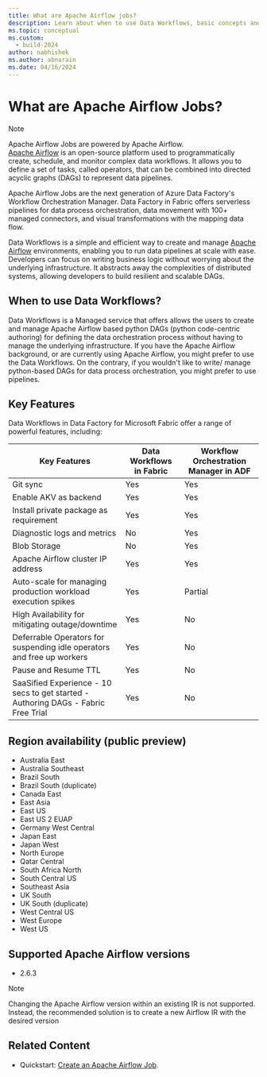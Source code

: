 ```yaml
---
title: What are Apache Airflow jobs?
description: Learn about when to use Data Workflows, basic concepts and supported regions.
ms.topic: conceptual
ms.custom:
  - build-2024
author: nabhishek
ms.author: abnarain
ms.date: 04/16/2024
---
```


# What are Apache Airflow Jobs?

> [!NOTE]
> Apache Airflow Jobs are powered by Apache Airflow. </br> [Apache Airflow](https://airflow.apache.org/) is an open-source platform used to programmatically create, schedule, and monitor complex data workflows. It allows you to define a set of tasks, called operators, that can be combined into directed acyclic graphs (DAGs) to represent data pipelines.

Apache Airflow Jobs are the next generation of Azure Data Factory's Workflow Orchestration Manager. Data Factory in Fabric offers serverless pipelines for data process orchestration, data movement with 100+ managed connectors, and visual transformations with the mapping data flow.

Data Workflows is a simple and efficient way to create and manage [Apache Airflow](https://airflow.apache.org) environments, enabling you to run data pipelines at scale with ease. Developers can focus on writing business logic without worrying about the underlying infrastructure. It abstracts away the complexities of distributed systems, allowing developers to build resilient and scalable DAGs.

## When to use Data Workflows?

Data Workflows is a Managed service that offers allows the users to create and manage Apache Airflow based python DAGs (python code-centric authoring) for defining the data orchestration process without having to manage the underlying infrastructure. If you have the Apache Airflow background, or are currently using Apache Airflow, you might prefer to use the Data Workflows. On the contrary, if you wouldn't like to write/ manage python-based DAGs for data process orchestration, you might prefer to use pipelines.

## Key Features

Data Workflows in Data Factory for Microsoft Fabric offer a range of powerful features, including:

| Key Features                                                                       | Data Workflows in Fabric | Workflow Orchestration Manager in ADF |
| ---------------------------------------------------------------------------------- | ------------------------ | ------------------------------------- |
| Git sync                                                                           | Yes                      | Yes                                   |
| Enable AKV as backend                                                              | Yes                      | Yes                                   |
| Install private package as requirement                                             | Yes                      | Yes                                   |
| Diagnostic logs and metrics                                                        | No                       | Yes                                   |
| Blob Storage                                                                       | No                       | Yes                                   |
| Apache Airflow cluster IP address                                                  | Yes                      | Yes                                   |
| Auto-scale for managing production workload execution spikes                       | Yes                      | Partial                               |
| High Availability for mitigating outage/downtime                                   | Yes                      | No                                    |
| Deferrable Operators for suspending idle operators and free up workers             | Yes                      | No                                    |
| Pause and Resume TTL                                                               | Yes                      | No                                    |
| SaaSified Experience - 10 secs to get started - Authoring DAGs - Fabric Free Trial | Yes                      | No                                    |

## Region availability (public preview)

- Australia East
- Australia Southeast
- Brazil South
- Brazil South (duplicate)
- Canada East
- East Asia
- East US
- East US 2 EUAP
- Germany West Central
- Japan East
- Japan West
- North Europe
- Qatar Central
- South Africa North
- South Central US
- Southeast Asia
- UK South
- UK South (duplicate)
- West Central US
- West Europe
- West US

## Supported Apache Airflow versions

- 2.6.3

> [!NOTE]
> Changing the Apache Airflow version within an existing IR is not supported. Instead, the recommended solution is to create a new Airflow IR with the desired version

## Related Content

- Quickstart: [Create an Apache Airflow Job](../data-factory/create-data-workflows.md).
